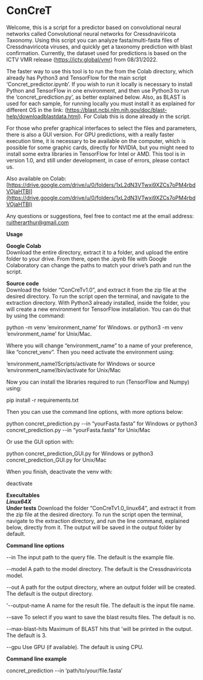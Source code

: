 # ConCreT

Welcome, this is a script for a predictor based on convolutional neural networks called Convolutional neural networks for Cressdnaviricota Taxonomy. Using this script you can analyze fasta/multi-fasta files of Cressdnaviricota viruses, and quickly get a taxonomy prediction with blast confirmation. Currently, the dataset used for predictions is based on the ICTV VMR release (https://ictv.global/vmr) from 08/31/2022. 

The faster way to use this tool is to run the from the Colab directory, which already has Python3 and TensorFlow for the main script ‘Concret_predictor.ipynb’. If you wish to run it locally is necessary to install Python and TensorFlow in one environment, and then use Python3 to run the ‘concret_prediction.py’, as better explained below. Also, as BLAST is used for each sample, for running locally you must install it as explained for different OS in the link: (https://blast.ncbi.nlm.nih.gov/doc/blast-help/downloadblastdata.html). For Colab this is done already in the script.

For those who prefer graphical interfaces to select the files and parameters, there is also a GUI version. For GPU predictions, with a really faster execution time, it is necessary to be available on the computer, which is possible for some graphic cards, directly for NVIDIA, but you might need to install some extra libraries in TensorFlow for Intel or AMD.  This tool is in version 1.0, and still under development, in case of errors, please contact us.

Also available on Colab: [https://drive.google.com/drive/u/0/folders/1xL2dN3VTwxi9XZCs7oPM4rbdVOjaHTBl](https://drive.google.com/drive/u/0/folders/1xL2dN3VTwxi9XZCs7oPM4rbdVOjaHTBl)

Any questions or suggestions, feel free to contact me at the email address: ruitherarthur@gmail.com 

**Usage**<br/>

**Google Colab**<br/>
Download the entire directory, extract it to a folder, and upload the entire folder to your drive. From there, open the .ipynb file with Google Colaboratory can change the paths to match your drive’s path and run the script.

**Source code**<br/>
Download the folder “ConCreTv1.0”, and extract it from the zip file at the desired directory. To run the script open the terminal, and navigate to the extraction directory. With Python3 already installed, inside the folder, you will create a new environment for TensorFlow installation. You can do that by using the command:

python -m venv ’environment_name’  	for Windows.
or
python3 -m venv ’environment_name’ 	for Unix/Mac.

Where you will change  “environment_name” to a name of your preference, like “concret_venv”. Then you need activate the environment using:

’environment_name’/Scripts/activate		for Windows
or
source ’environment_name’/bin/activate 		for Unix/Mac

Now you can install the libraries required to run (TensorFlow  and Numpy) using:

pip install -r requirements.txt

Then you can use the command line options, with more options below:

python concret_prediction.py --in “yourFasta.fasta” 		for Windows
or
python3 concret_prediction.py --in “yourFasta.fasta” 		for  Unix/Mac

Or use the GUI option with:

python concret_prediction_GUI.py 		for Windows
or
python3 concret_prediction_GUI.py 		for  Unix/Mac

When you finish, deactivate the venv with:

deactivate

**Execultables**<br/>
***Linux64X*** <br/>
****Under tests****
Download the folder “ConCreTv1.0_linux64”, and extract it from the zip file at the desired directory. To run the script open the terminal, navigate to the extraction directory, and run the line command, explained below, directly from it. The output will be saved in the output folder by default.<br/>


**Command line options**<br/>

--in      The input path to the query file. The default is the example file.

--model       A path to the model directory. The default is the Cressdnaviricota model.

--out       A path for the output directory, where an output folder will be created. The default is the output directory.

'--output-name       A name for the result file. The default is the input file name.

--save       To select if you want to save the blast results files. The default is no.

--max-blast-hits       Maximum of BLAST hits that 'will be printed in the output. The default is 3.

--gpu      Use GPU (if available). The default is using CPU.


**Command line example**

concret_prediction  --in ’path/to/your/file.fasta’




